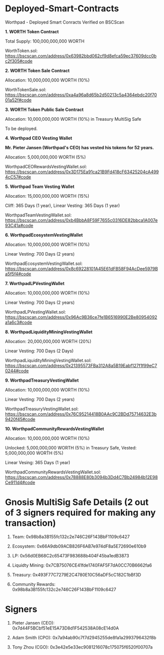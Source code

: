 # Deployed-Smart-Contracts

Worthpad - Deployed Smart Conracts Verified on BSCScan

**1. WORTH Token Contract**

Total Supply: 100,000,000,000 WORTH

WorthToken.sol: https://bscscan.com/address/0x63982bbd062cf9d8efca59ec37609dcc0bc2f305#code

**2. WORTH Token Sale Contract**

Allocation: 10,000,000,000 WORTH (10%)

WorthTokenSale.sol: https://bscscan.com/address/0xa4a96a8d65b2d50213c5a4364ebdc20f7001a52f#code

**3. WORTH Token Public Sale Contract**

Allocation: 10,000,000,000 WORTH (10%) in Treasury MultiSig Safe

To be deployed.

**4. Worthpad CEO Vesting Wallet**

**Mr. Pieter Jansen (Worthpad's CEO) has vested his tokens for 52 years.**

Allocation: 5,000,000,000 WORTH (5%)

WorthpadCEORewardsVestingWallet.sol: https://bscscan.com/address/0x3D175Ea91ca21B9Fd418cF63425204cA4994cC57#code

**5. Worthpad Team Vesting Wallet**

Allocation: 15,000,000,000 WORTH (15%)

Cliff: 365 Days (1 year), Linear Vesting: 365 Days (1 year)

WorthpadTeamVestingWallet.sol:  https://bscscan.com/address/0xb4BbbA8F59F7655c0316DE82bbca1A007e93C41a#code

**6. WorthpadEcosystemVestingWallet**

Allocation: 10,000,000,000 WORTH (10%) 

Linear Vesting: 700 Days (2 years)

WorthpadEcosystemVestingWallet.sol: https://bscscan.com/address/0x8c69228101A45E61dFB58F94AcDee5979Ba5f5f4#code

**7. WorthpadLPVestingWallet**

Allocation: 10,000,000,000 WORTH (10%)

Linear Vesting: 700 Days (2 years)

WorthpadLPVestingWallet.sol: https://bscscan.com/address/0x96Ac9B36ce7fe1B6516990E2Be80954092a1a6c3#code

**8. WorthpadLiquidityMiningVestingWallet**

Allocation: 20,000,000,000 WORTH (20%)

Linear Vesting: 700 Days (2 Days)

WorthpadLiquidityMiningVestingWallet.sol: https://bscscan.com/address/0x21395573FBa312A8a5B19Eabf127f1f99eC70244#code

**9. WorthpadTreasuryVestingWallet**

Allocation: 10,000,000,000 WORTH (10%)

Linear Vesting: 700 Days (2 years)

WorthpadTreasuryVestingWallet.sol: https://bscscan.com/address/0x76C95214418B0AAc9C2BDd75714632E3b9420f45#code

**10. WorthpadCommunityRewardsVestingWallet**

Allocation: 10,000,000,000 WORTH (10%)

Unlocked: 5,000,000,000 WORTH (5%) in Treasury Safe, Vested: 5,000,000,000 WORTH (5%)

Linear Vesing: 365 Days (1 year)

WorthpadCommunityRewardsVestingWallet.sol: https://bscscan.com/address/0x78888E80b3094b3Dd4C7Bb24984b12E98Ce911d4#code

# Gnosis MultiSig Safe Details (2 out of 3 signers required for making any transaction)

1. Team: 0x98b8a3B155fc132c2e746C26F143BbF1109c6427

2. Ecosystem: 0x66A9db09ACB826F6AB7e974dF8a5E72690e610b9

3. LP: 0x56d0EB68C2c65473F983688b404F45ba1edB3873

4. Liquidty Mining: 0x7CB75076CE41fde1740FAF5F7dA0CC70B6662fa6

5. Treasury: 0x493F77C7279E2C4780E10C56aDF5cC182C1bBf3D

6. Community Rewards: 0x98b8a3B155fc132c2e746C26F143BbF1109c6427

# Signers

1. Pieter Jansen (CEO): 0x7d44F5BCbf51eE15A73D8d1F542538A08cE14d0A

2. Adam Smith (CPO): 0x7a94ab90c7f7d2945255de8fa1a2993796432f8b

3. Tony Zhou (CGO): 0x3e42e5e33ec9081216078c175075f6520f00707a 
